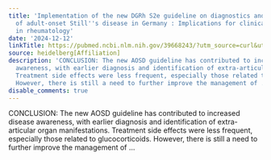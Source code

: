 ```yaml
---
title: 'Implementation of the new DGRh S2e guideline on diagnostics and treatment
  of adult-onset Still''s disease in Germany : Implications for clinical practice
  in rheumatology'
date: '2024-12-12'
linkTitle: https://pubmed.ncbi.nlm.nih.gov/39668243/?utm_source=curl&utm_medium=rss&utm_campaign=pubmed-2&utm_content=1FakS-2QOkCT8HsMOQP1bCRQ4YzyumYOmxmF0moLsQ3dFB1E9V&fc=20220326224207&ff=20241213171208&v=2.18.0.post9+e462414
source: heidelberg[Affiliation]
description: 'CONCLUSION: The new AOSD guideline has contributed to increased disease
  awareness, with earlier diagnosis and identification of extra-articular organ manifestations.
  Treatment side effects were less frequent, especially those related to glucocorticoids.
  However, there is still a need to further improve the management of ...'
disable_comments: true
---
```

CONCLUSION: The new AOSD guideline has contributed to increased disease awareness, with earlier diagnosis and identification of extra-articular organ manifestations. Treatment side effects were less frequent, especially those related to glucocorticoids. However, there is still a need to further improve the management of ...